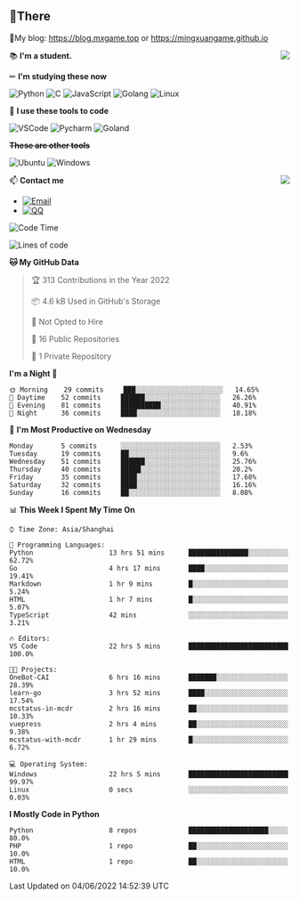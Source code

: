 
## **👏There**

📰My blog: https://blog.mxgame.top or https://mingxuangame.github.io

<img align="right" src="https://github-readme-stats.vercel.app/api/top-langs/?username=MingxuanGame"/>


📚 **I'm a student.**

✏ **I'm studying these now**

![Python](https://img.shields.io/badge/-Python-blue?style=flat-square&logo=Python&logoColor=fff)
![C](https://img.shields.io/badge/-C-585858?style=flat-square&logo=C&logoColor=fff)
![JavaScript](https://img.shields.io/badge/-JavaScript-ffca18?style=flat-square&logo=JavaScript&logoColor=fff)
![Golang](https://img.shields.io/badge/-Go-007d9c?style=flat-square&logo=Go&logoColor=fff)
![Linux](https://img.shields.io/badge/-Linux-black?style=flat-square&logo=Linux&logoColor=fff)

🔨 **I use these tools to code**

![VSCode](https://img.shields.io/badge/-VSCode-blue?style=flat-square&logo=visualstudiocode&logoColor=fff)
![Pycharm](https://img.shields.io/badge/-Pycharm-green?style=flat-square&logo=pycharm&logoColor=fff)
![Goland](https://img.shields.io/badge/-Goland-purple?style=flat-square&logo=goland&logoColor=fff)

 **~~These are other tools~~**

![Ubuntu](https://img.shields.io/badge/-Ubuntu-orange?style=flat-square&logo=Ubuntu&logoColor=fff)
![Windows](https://img.shields.io/badge/-Windows-blue?style=flat-square&logo=Windows&logoColor=fff)

<img align="right" src="https://github-readme-stats.vercel.app/api?username=MingxuanGame" />


📫 **Contact me**

* [![Email](https://img.shields.io/badge/Email-MingxuanGame@outlook.com-1?style=social&logoColor=fff)](mailto:MingxuanGame@outlook.com)
* [![QQ](https://img.shields.io/badge/QQ-1060148379-1?style=social&logoColor=fff)](tencent://AddContact/?fromId=45&fromSubId=1&subcmd=all&uin=1060148379&website=www.oicqzone.com)

<!--START_SECTION:waka-->
![Code Time](http://img.shields.io/badge/Code%20Time-24%20hrs%2021%20mins-blue)

![Lines of code](https://img.shields.io/badge/From%20Hello%20World%20I%27ve%20Written-27%20Thousand%20lines%20of%20code-blue)

**🐱 My GitHub Data** 

> 🏆 313 Contributions in the Year 2022
 > 
> 📦 4.6 kB Used in GitHub's Storage 
 > 
> 🚫 Not Opted to Hire
 > 
> 📜 16 Public Repositories 
 > 
> 🔑 1 Private Repository 
 > 
**I'm a Night 🦉** 

```text
🌞 Morning    29 commits     ███░░░░░░░░░░░░░░░░░░░░░░   14.65% 
🌆 Daytime    52 commits     ██████░░░░░░░░░░░░░░░░░░░   26.26% 
🌃 Evening    81 commits     ██████████░░░░░░░░░░░░░░░   40.91% 
🌙 Night      36 commits     ████░░░░░░░░░░░░░░░░░░░░░   18.18%

```
📅 **I'm Most Productive on Wednesday** 

```text
Monday       5 commits      ░░░░░░░░░░░░░░░░░░░░░░░░░   2.53% 
Tuesday      19 commits     ██░░░░░░░░░░░░░░░░░░░░░░░   9.6% 
Wednesday    51 commits     ██████░░░░░░░░░░░░░░░░░░░   25.76% 
Thursday     40 commits     █████░░░░░░░░░░░░░░░░░░░░   20.2% 
Friday       35 commits     ████░░░░░░░░░░░░░░░░░░░░░   17.68% 
Saturday     32 commits     ████░░░░░░░░░░░░░░░░░░░░░   16.16% 
Sunday       16 commits     ██░░░░░░░░░░░░░░░░░░░░░░░   8.08%

```


📊 **This Week I Spent My Time On** 

```text
⌚︎ Time Zone: Asia/Shanghai

💬 Programming Languages: 
Python                   13 hrs 51 mins      ███████████████░░░░░░░░░░   62.72% 
Go                       4 hrs 17 mins       ████░░░░░░░░░░░░░░░░░░░░░   19.41% 
Markdown                 1 hr 9 mins         █░░░░░░░░░░░░░░░░░░░░░░░░   5.24% 
HTML                     1 hr 7 mins         █░░░░░░░░░░░░░░░░░░░░░░░░   5.07% 
TypeScript               42 mins             ░░░░░░░░░░░░░░░░░░░░░░░░░   3.21%

🔥 Editors: 
VS Code                  22 hrs 5 mins       █████████████████████████   100.0%

🐱‍💻 Projects: 
OneBot-CAI               6 hrs 16 mins       ███████░░░░░░░░░░░░░░░░░░   28.39% 
learn-go                 3 hrs 52 mins       ████░░░░░░░░░░░░░░░░░░░░░   17.54% 
mcstatus-in-mcdr         2 hrs 16 mins       ██░░░░░░░░░░░░░░░░░░░░░░░   10.33% 
vuepress                 2 hrs 4 mins        ██░░░░░░░░░░░░░░░░░░░░░░░   9.38% 
mcstatus-with-mcdr       1 hr 29 mins        █░░░░░░░░░░░░░░░░░░░░░░░░   6.72%

💻 Operating System: 
Windows                  22 hrs 5 mins       █████████████████████████   99.97% 
Linux                    0 secs              ░░░░░░░░░░░░░░░░░░░░░░░░░   0.03%

```

**I Mostly Code in Python** 

```text
Python                   8 repos             ████████████████████░░░░░   80.0% 
PHP                      1 repo              ██░░░░░░░░░░░░░░░░░░░░░░░   10.0% 
HTML                     1 repo              ██░░░░░░░░░░░░░░░░░░░░░░░   10.0%

```



 Last Updated on 04/06/2022 14:52:39 UTC
<!--END_SECTION:waka-->
